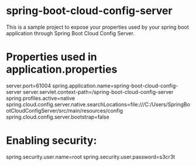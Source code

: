 # spring-boot-cloud-config-server
  This is a sample project to expose your properties used by your spring boot application through Spring Boot Cloud Config Server.

# Properties used in application.properties
  server.port=61004
  spring.application.name=spring-boot-cloud-config-server
  server.servlet.context-path=/spring-boot-cloud-config-server
  spring.profiles.active=native
  spring.cloud.config.server.native.searchLocations=file:///C:/Users/SpringBootCloudConfigServer/src/main/resources/config
  spring.cloud.config.server.bootstrap=false

# Enabling security:
  spring.security.user.name=root
  spring.security.user.password=s3cr3t 
